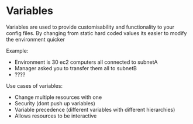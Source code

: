 # Variables

Variables are used to provide customisability and functionality to your config files. 
By changing from static hard coded values its easier to modify the environment quicker

Example:
 - Environment is 30 ec2 computers all connected to subnetA
 - Manager asked you to transfer them all to subnetB
 - ????

Use cases of variables: 
- Change multiple resources with one
- Security (dont push up variables)
- Variable precedence (different variables with different hierarchies)
- Allows resources to be interactive 